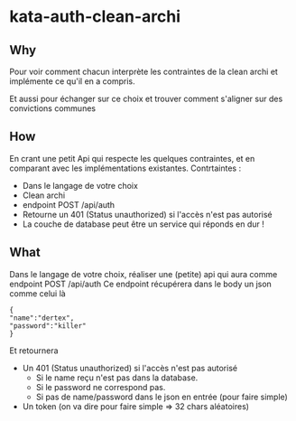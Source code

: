 # kata-auth-clean-archi

## Why
Pour voir comment chacun interprète les contraintes de la clean archi et implémente ce qu'il en a compris.

Et aussi pour échanger sur ce choix et trouver comment s'aligner sur des convictions communes

## How
En crant une petit Api qui respecte les quelques contraintes, et en comparant avec les implémentations existantes.
Contrtaintes :
 - Dans le langage de votre choix
 - Clean archi
 - endpoint POST /api/auth
 - Retourne un 401 (Status unauthorized) si l'accès n'est pas autorisé
 - La couche de database peut être un service qui réponds en dur ! 

## What
Dans le langage de votre choix, réaliser une (petite) api qui aura comme endpoint POST /api/auth
Ce endpoint récupérera dans le body un json comme celui là
```
{
"name":"dertex",
"password":"killer"
}
```
Et retournera
 - Un 401 (Status unauthorized) si l'accès n'est pas autorisé
   - Si le name reçu n'est pas dans la database.
   - Si le password ne correspond pas.
   - Si pas de name/password dans le json en entrée (pour faire simple)
 - Un token (on va dire pour faire simple => 32 chars aléatoires)
